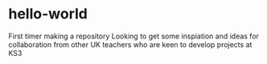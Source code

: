 # hello-world
First timer making a repository
Looking to get some inspiation and ideas for collaboration from other UK teachers who are keen to develop projects at KS3
